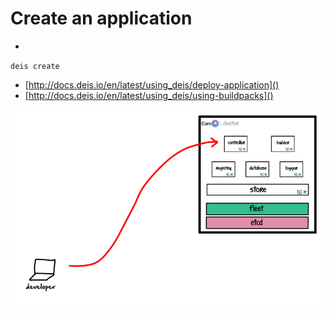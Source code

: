 # Create an application
-
`deis create`

- [http://docs.deis.io/en/latest/using_deis/deploy-application]()
- [http://docs.deis.io/en/latest/using_deis/using-buildpacks]()

![](https://raw.githubusercontent.com/radamanthus/deis-under-the-hood/master/assets/create-application-step-1.png)